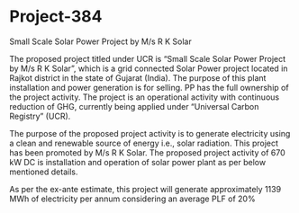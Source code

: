 # Project-384
Small Scale Solar Power Project by M/s R K Solar

The proposed project titled under UCR is “Small Scale Solar Power Project by M/s R K Solar”, which
is a grid connected Solar Power project located in Rajkot district in the state of Gujarat (India). The
purpose of this plant installation and power generation is for selling. PP has the full ownership of the
project activity. The project is an operational activity with continuous reduction of GHG, currently
being applied under “Universal Carbon Registry” (UCR).

The purpose of the proposed project activity is to generate electricity using a clean and renewable
source of energy i.e., solar radiation. This project has been promoted by M/s R K Solar.
The proposed project activity of 670 kW DC is installation and operation of solar power plant as per
below mentioned details.

As per the ex-ante estimate, this project will generate approximately 1139 MWh of electricity per
annum considering an average PLF of 20%

